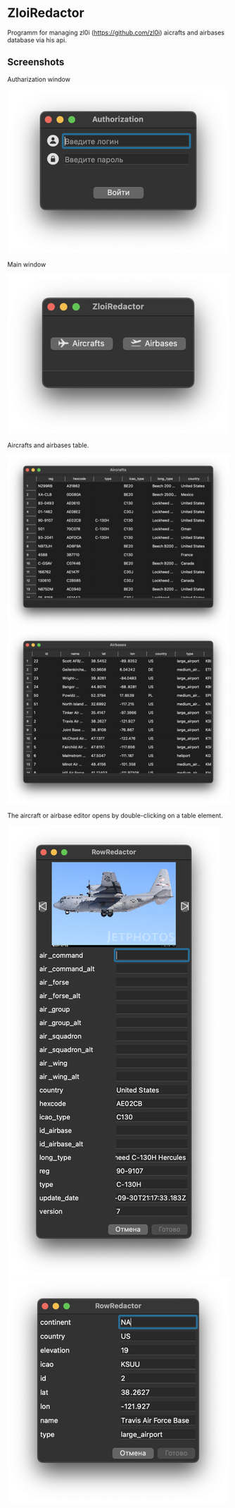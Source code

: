 # ZloiRedactor

Programm for managing zl0i (https://github.com/zl0i) aicrafts and airbases database via his api.

## Screenshots
Autharization window

![Alt text](Screens/auth.png "Authorization")

Main window

![Alt text](Screens/main.png "Main")

Aircrafts and airbases table.

![Alt text](Screens/aircrafts.png "Aircrafts")
![Alt text](Screens/airbases.png "Airbases")

The aircraft or airbase editor opens by double-clicking on a table element.

![Alt text](Screens/aircraftedit.png "Aircraft editor") 
![Alt text](Screens/airbasesedit.png "Airbase editor")